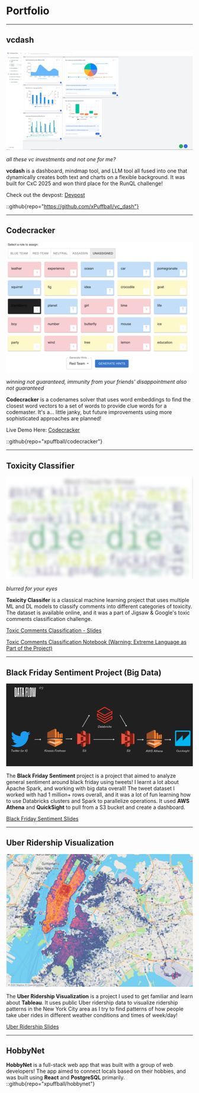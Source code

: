 # Portfolio

---
## vcdash

![image](./portfolio_imgs/vcdash.jpeg)

*all these vc investments and not one for me?*

**vcdash** is a dashboard, mindmap tool, and LLM tool all fused into one that dynamically creates both text and charts on a flexible background.
It was built for CxC 2025 and won third place for the RunQL challenge! 

Check out the devpost: [Devpost](https://devpost.com/software/vcdash)

::github{repo="https://github.com/xPuffball/vc_dash"}

---

## Codecracker

![image](../posts/codecracker/blog1_grid.png)

*winning not guaranteed, immunity from your friends' disappointment also not guaranteed*

<!-- 
<figure>
<img src="../posts/codecracker/blog1_grid.png" width="50%" height="50%"/>
<figcaption>winning not guaranteed, immunity from your friends' disappointment also not guaranteed</figcaption>
</figure> -->

**Codecracker** is a codenames solver that uses word embeddings to find the closest word vectors to a set of words to provide
clue words for a codemaster. It's a... little janky, but future improvements using more sophisticated approaches are planned!

Live Demo Here: [Codecracker](https://codecracker-seven.vercel.app/)

::github{repo="xpuffball/codecracker"}

---
## Toxicity Classifier

![image](./portfolio_imgs/toxic.png)

*blurred for your eyes*

<!-- <figure>
<img src="./portfolio_imgs/toxic.png" width="50%" height="50%"/>
<figcaption>blurred for your eyes</figcaption>
</figure> -->

**Toxicity Classifer** is a classical machine learning project that uses multiple ML and DL models to classify comments into different categories of toxicity. The dataset is available online, and it was a part of Jigsaw & Google's toxic comments classification challenge.

[Toxic Comments Classification - Slides](/jigsaw_slides.pdf)

[Toxic Comments Classification Notebook (Warning: Extreme Language as Part of the Project)](/jigsaw.pdf)

---

## Black Friday Sentiment Project (Big Data)

![image](./portfolio_imgs/black_friday.png)

<!-- <img src="./portfolio_imgs/black_friday.png" width="50%" height="50%"/> -->

The **Black Friday Sentiment** project is a project that aimed to analyze general sentiment around black friday using tweets! I learnt a lot about Apache Spark, and working with big data overall! The tweet dataset I worked with had 1 million+ rows overall, and it was a lot of fun learning how to use Databricks clusters and Spark to parallelize operations. It used **AWS Athena** and **QuickSight** to pull from a S3 bucket and create a dashboard.

[Black Friday Sentiment Slides](/black_friday.pdf)

---

## Uber Ridership Visualization

![image](./portfolio_imgs/ridership.png)

<!-- <img src="./portfolio_imgs/ridership.png" width="50%" height="50%"/> -->

The **Uber Ridership Visualization** is a project I used to get familiar and learn about **Tableau**. It uses public Uber ridership data to visualize ridership patterns in the New York City area as I try to find patterns of how people take uber rides in different weather conditions and times of week/day!

[Uber Ridership Slides](/uber_ridership.pdf)

---

## HobbyNet

**HobbyNet** is a full-stack web app that was built with a group of web developers! The app aimed to connect locals based on their hobbies, and was built using **React** and **PostgreSQL** primarily.
::github{repo="xpuffball/hobbynet"}
